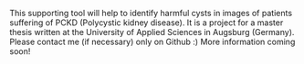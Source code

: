 This supporting tool will help to identify harmful cysts in images of patients suffering of PCKD (Polycystic kidney disease).
It is a project for a master thesis written at the University of Applied Sciences in Augsburg (Germany).
Please contact me (if necessary) only on Github :)
More information coming soon!